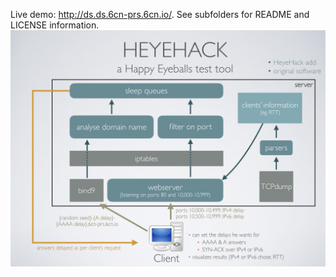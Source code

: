 Live demo: http://ds.ds.6cn-prs.6cn.io/. See subfolders for README and LICENSE information.
![HeyeHack implementation](https://raw.githubusercontent.com/zaphodef/heyehack/master/heyehack-one-slide.jpeg)
